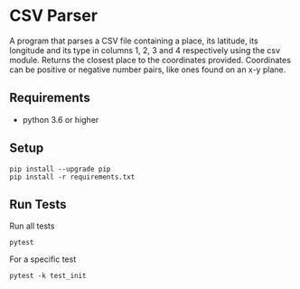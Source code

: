 # CSV Parser

A program that parses a CSV file containing a place, its latitude, its longitude and its type in columns 1, 2, 3 and 4 respectively using the csv module. Returns the closest place to the coordinates provided. Coordinates can be positive or negative number pairs, like ones
found on an x-y plane.

## Requirements
- python 3.6 or higher

## Setup

```
pip install --upgrade pip
pip install -r requirements.txt
```

## Run Tests

Run all tests

```
pytest
```

For a specific test

```
pytest -k test_init
```
